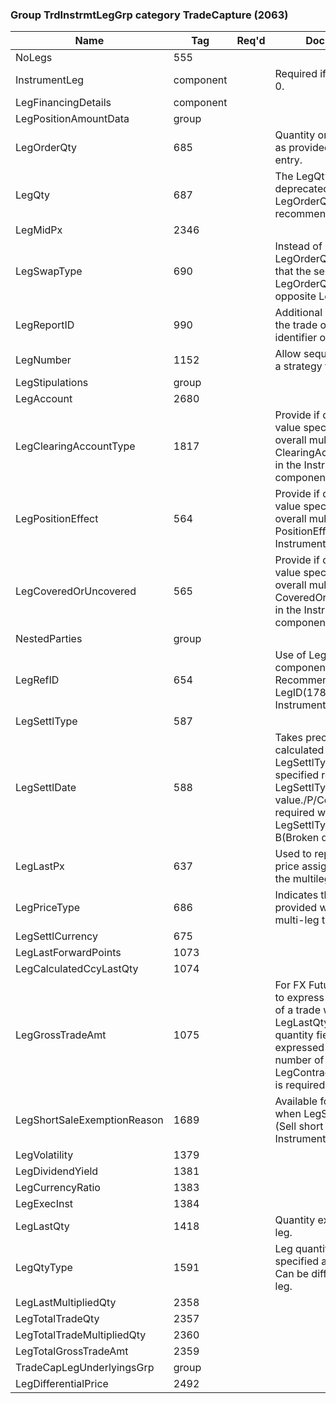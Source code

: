 ### Group TrdInstrmtLegGrp category TradeCapture (2063)

| Name                        | Tag       | Req'd | Documentation                                                                                                                               |
|-----------------------------|-----------|----------|-------------------------------------------------------------------------------------------------------------------------------|
| NoLegs                      | 555       |       |                                                                                                                                |
| InstrumentLeg               | component |       | Required if NoLegs(555) > 0.                                                                                                                               |
| LegFinancingDetails         | component |       |                                                                                                                                |
| LegPositionAmountData       | group     |       |                                                                                                                                |
| LegOrderQty                 | 685       |       | Quantity ordered for this leg as provided during order entry.                                                                                                                               |
| LegQty                      | 687       |       | The LegQty(687) field is deprecated. The use of LegOrderQty(685) is recommended instead.                                                                                                                               |
| LegMidPx                    | 2346      |       |                                                                                                                                |
| LegSwapType                 | 690       |       | Instead of LegOrderQty(685) requests that the sellside calculate LegOrderQty(685) based on opposite Leg.                                                                                                                 |
| LegReportID                 | 990       |       | Additional attribute to store the trade or trade report identifier of the leg.                                                                                                                               |
| LegNumber                   | 1152      |       | Allow sequencing of legs for a strategy to be captured.                                                                                                                               |
| LegStipulations             | group     |       |                                                                                                                                |
| LegAccount                  | 2680      |       |                                                                                                                                |
| LegClearingAccountType      | 1817      |       | Provide if different from the value specified for the overall multileg security in ClearingAccountType(1816) in the Instrument component.                                                                                |
| LegPositionEffect           | 564       |       | Provide if different from the value specified for the overall multileg security in PositionEffect(77) in the Instrument component.                                                                                       |
| LegCoveredOrUncovered       | 565       |       | Provide if different from the value specified for the overall multileg security in CoveredOrUncovered(203) in the Instrument component.                                                                                  |
| NestedParties               | group     |       |                                                                                                                                |
| LegRefID                    | 654       |       | Use of LegRefID(654) in this component is deprecated. Recommend the use of LegID(1788) in the InstrumentLeg component.                                                                                                   |
| LegSettlType                | 587       |       |                                                                                                                                |
| LegSettlDate                | 588       |       | Takes precedence over a calculated LegSettlType(587) when specified regardless of LegSettlType(587) value./P/Conditionally required when LegSettlType(587) = B(Broken date).                                             |
| LegLastPx                   | 637       |       | Used to report the execution price assigned to the leg of the multileg instrument.                                                                                                                               |
| LegPriceType                | 686       |       | Indicates the price type provided with each leg of a multi-leg trade                                                                                                                               |
| LegSettlCurrency            | 675       |       |                                                                                                                                |
| LegLastForwardPoints        | 1073      |       |                                                                                                                                |
| LegCalculatedCcyLastQty     | 1074      |       |                                                                                                                                |
| LegGrossTradeAmt            | 1075      |       | For FX Futures can be used to express the notional value of a trade when LegLastQty(1418) and other quantity fields are expressed in terms of number of contracts - LegContractMultiplier(231) is required in this case. |
| LegShortSaleExemptionReason | 1689      |       | Available for optional use when LegSide(624) = 6 (Sell short exempt) in InstrumentLeg component.                                                                                                                         |
| LegVolatility               | 1379      |       |                                                                                                                                |
| LegDividendYield            | 1381      |       |                                                                                                                                |
| LegCurrencyRatio            | 1383      |       |                                                                                                                                |
| LegExecInst                 | 1384      |       |                                                                                                                                |
| LegLastQty                  | 1418      |       | Quantity executed for this leg.                                                                                                                               |
| LegQtyType                  | 1591      |       | Leg quantity type to be specified at the leg level. Can be different for each leg.                                                                                                                               |
| LegLastMultipliedQty        | 2358      |       |                                                                                                                                |
| LegTotalTradeQty            | 2357      |       |                                                                                                                                |
| LegTotalTradeMultipliedQty  | 2360      |       |                                                                                                                                |
| LegTotalGrossTradeAmt       | 2359      |       |                                                                                                                                |
| TradeCapLegUnderlyingsGrp   | group     |       |                                                                                                                                |
| LegDifferentialPrice        | 2492      |       |                                                                                                                                |

